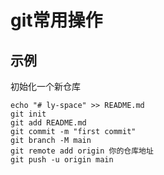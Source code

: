 # git常用操作

## 示例

初始化一个新仓库

```shell
echo "# ly-space" >> README.md
git init
git add README.md
git commit -m "first commit"
git branch -M main
git remote add origin 你的仓库地址
git push -u origin main
```
